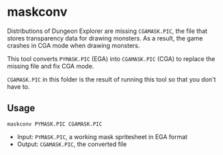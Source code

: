 # maskconv

Distributions of Dungeon Explorer are missing `CGAMASK.PIC`, the file that stores transparency data for drawing monsters. As a result, the game crashes in CGA mode when drawing monsters.

This tool converts `PYMASK.PIC` (EGA) into `CGAMASK.PIC` (CGA) to replace the missing file and fix CGA mode.

`CGAMASK.PIC` in this folder is the result of running this tool so that you don't have to.

## Usage

```
maskconv PYMASK.PIC CGAMASK.PIC
```

* Input: `PYMASK.PIC`, a working mask spritesheet in EGA format
* Output: `CGAMASK.PIC`, the converted file
